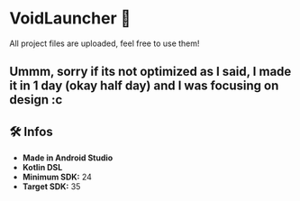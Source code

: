 # VoidLauncher 🚀

All project files are uploaded, feel free to use them!
## Ummm, sorry if its not optimized as I said, I made it in 1 day (okay half day) and I was focusing on design :c

## 🛠️ Infos

- **Made in Android Studio**
- **Kotlin DSL**
- **Minimum SDK:** 24
- **Target SDK:** 35
